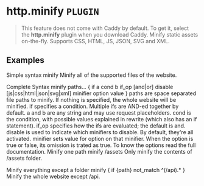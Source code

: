 # http.minify  `PLUGIN`
> This feature does not come with Caddy by default. To get it, select the **http.minify** plugin when you download Caddy.
Minify static assets on-the-fly. Supports CSS, HTML, JS, JSON, SVG and XML.

## Examples
Simple syntax
minify
Minify all of the supported files of the website.

Complete Syntax
minify paths...  {
    if          a cond b
    if_op       [and|or]
    disable     [js|css|html|json|svg|xml]
    minifier    option value
}
paths are space separated file paths to minify. If nothing is specified, the whole website will be minified.
if specifies a condition. Multiple ifs are AND-ed together by default. a and b are any string and may use request placeholders. cond is the condition, with possible values explained in rewrite (which also has an if statement).
if_op specifies how the ifs are evaluated; the default is and.
disable is used to indicate which minifiers to disable. By default, they're all activated.
minifier sets value for option on that minifier. When the option is true or false, its omission is trated as true. To know the options read the full documentation.
Minify one path
minify /assets
Only minify the contents of /assets folder.

Minify everything except a folder
minify  {
    if {path} not_match ^(\/api).*
}
Minify the whole website except /api.